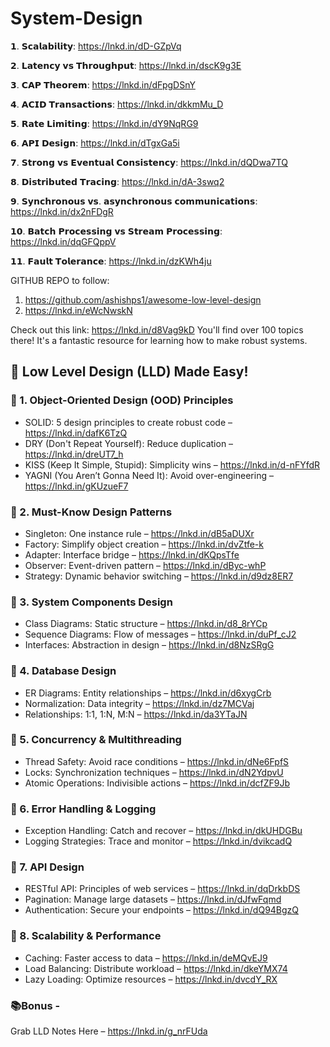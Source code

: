# System-Design



𝟭. 𝗦𝗰𝗮𝗹𝗮𝗯𝗶𝗹𝗶𝘁𝘆: https://lnkd.in/dD-GZpVq

𝟮. 𝗟𝗮𝘁𝗲𝗻𝗰𝘆 𝘃𝘀 𝗧𝗵𝗿𝗼𝘂𝗴𝗵𝗽𝘂𝘁: https://lnkd.in/dscK9g3E

𝟯. 𝗖𝗔𝗣 𝗧𝗵𝗲𝗼𝗿𝗲𝗺: https://lnkd.in/dFpgDSnY

𝟰. 𝗔𝗖𝗜𝗗 𝗧𝗿𝗮𝗻𝘀𝗮𝗰𝘁𝗶𝗼𝗻𝘀: https://lnkd.in/dkkmMu_D

𝟱. 𝗥𝗮𝘁𝗲 𝗟𝗶𝗺𝗶𝘁𝗶𝗻𝗴: https://lnkd.in/dY9NqRG9

𝟲. 𝗔𝗣𝗜 𝗗𝗲𝘀𝗶𝗴𝗻: https://lnkd.in/dTgxGa5i

𝟳. 𝗦𝘁𝗿𝗼𝗻𝗴 𝘃𝘀 𝗘𝘃𝗲𝗻𝘁𝘂𝗮𝗹 𝗖𝗼𝗻𝘀𝗶𝘀𝘁𝗲𝗻𝗰𝘆: https://lnkd.in/dQDwa7TQ

𝟴. 𝗗𝗶𝘀𝘁𝗿𝗶𝗯𝘂𝘁𝗲𝗱 𝗧𝗿𝗮𝗰𝗶𝗻𝗴: https://lnkd.in/dA-3swq2

𝟵. 𝗦𝘆𝗻𝗰𝗵𝗿𝗼𝗻𝗼𝘂𝘀 𝘃𝘀. 𝗮𝘀𝘆𝗻𝗰𝗵𝗿𝗼𝗻𝗼𝘂𝘀 𝗰𝗼𝗺𝗺𝘂𝗻𝗶𝗰𝗮𝘁𝗶𝗼𝗻𝘀: https://lnkd.in/dx2nFDgR

𝟭𝟬. 𝗕𝗮𝘁𝗰𝗵 𝗣𝗿𝗼𝗰𝗲𝘀𝘀𝗶𝗻𝗴 𝘃𝘀 𝗦𝘁𝗿𝗲𝗮𝗺 𝗣𝗿𝗼𝗰𝗲𝘀𝘀𝗶𝗻𝗴: https://lnkd.in/dqGFQppV

𝟭𝟭. 𝗙𝗮𝘂𝗹𝘁 𝗧𝗼𝗹𝗲𝗿𝗮𝗻𝗰𝗲: https://lnkd.in/dzKWh4ju

GITHUB REPO to follow: 
1. https://github.com/ashishps1/awesome-low-level-design
2. https://lnkd.in/eWcNwskN

Check out this link: https://lnkd.in/d8Vag9kD
You'll find over 100 topics there! It's a fantastic resource for learning how to make robust systems.



## 🚀 Low Level Design (LLD) Made Easy!

### 🔹 1. Object-Oriented Design (OOD) Principles 

- SOLID: 5 design principles to create robust code – https://lnkd.in/dafK6TzQ 
- DRY (Don't Repeat Yourself): Reduce duplication – https://lnkd.in/dreUT7_h 
- KISS (Keep It Simple, Stupid): Simplicity wins – https://lnkd.in/d-nFYfdR
- YAGNI (You Aren’t Gonna Need It): Avoid over-engineering –https://lnkd.in/gKUzueF7


### 🔹 2. Must-Know Design Patterns 

- Singleton: One instance rule – https://lnkd.in/dB5aDUXr
- Factory: Simplify object creation – https://lnkd.in/dvZtfe-k
- Adapter: Interface bridge – https://lnkd.in/dKQpsTfe 
- Observer: Event-driven pattern – https://lnkd.in/dByc-whP
- Strategy: Dynamic behavior switching – https://lnkd.in/d9dz8ER7


### 🔹 3. System Components Design 

- Class Diagrams: Static structure – https://lnkd.in/d8_8rYCp 
- Sequence Diagrams: Flow of messages – https://lnkd.in/duPf_cJ2 
- Interfaces: Abstraction in design – https://lnkd.in/d8NzSRgG


### 🔹 4. Database Design 

- ER Diagrams: Entity relationships – https://lnkd.in/d6xygCrb
- Normalization: Data integrity – https://lnkd.in/dz7MCVaj 
- Relationships: 1:1, 1:N, M:N – https://lnkd.in/da3YTaJN


### 🔹 5. Concurrency & Multithreading 

- Thread Safety: Avoid race conditions – https://lnkd.in/dNe6FpfS
- Locks: Synchronization techniques – https://lnkd.in/dN2YdpvU 
- Atomic Operations: Indivisible actions – https://lnkd.in/dcfZF9Jb


### 🔹 6. Error Handling & Logging 

- Exception Handling: Catch and recover – https://lnkd.in/dkUHDGBu
- Logging Strategies: Trace and monitor – https://lnkd.in/dvikcadQ


### 🔹 7. API Design 

- RESTful API: Principles of web services – https://lnkd.in/dqDrkbDS
- Pagination: Manage large datasets – https://lnkd.in/dJfwFqmd
- Authentication: Secure your endpoints – https://lnkd.in/dQ94BgzQ


### 🔹 8. Scalability & Performance 

- Caching: Faster access to data – https://lnkd.in/deMQvEJ9 
- Load Balancing: Distribute workload – https://lnkd.in/dkeYMX74 
- Lazy Loading: Optimize resources – https://lnkd.in/dvcdY_RX


### 📚Bonus -
Grab LLD Notes Here – https://lnkd.in/g_nrFUda
